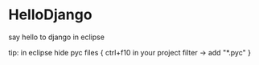 HelloDjango
===========

say hello to django in eclipse

tip:
in eclipse hide pyc files {
	ctrl+f10 in your project
	filter -> add "*.pyc"
}


